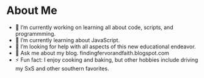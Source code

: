 # About Me



- 🔭 I’m currently working on learning all about code, scripts, and programmming.
- 🌱 I’m currently learning about JavaScript.
- 🤔 I’m looking for help with all aspects of this new educational endeavor.
- 💬 Ask me about my blog. findingfervorandfaith.blogspot.com
- ⚡ Fun fact: I enjoy cooking and baking, but other hobbies include driving my SxS and other southern favorites.

